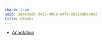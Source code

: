 ```yaml
---
share: true
uuid: 2eae3e8b-d415-498a-a4f8-88316ebe0843
title: eBooks
---
```

* [Annotation](../02313f15-9c64-4b12-9c56-383ff9adcdf3)